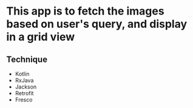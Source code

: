 # This app is to fetch the images based on user's query, and display in a grid view #

## Technique ##
* Kotlin
* RxJava
* Jackson
* Retrofit
* Fresco

